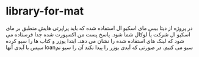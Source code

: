 # library-for-mat
در پروژه از دیتا بیس مای اسکیو ال استفاده شده که باید پراپرتی هایش منطبق بر مای اسکیو ال شرکت یا لوکال شما شود. پاسخ پست من اکسپورت شده جدا فرستاده می شود که لینک های استفاده شده را نشان می دهد. ابتدا یوزر و کتاب ها را سیو کرده سپس با آیدی آنها loanسیو می کنیم. در صورتی که آیدی یوزر را پیدا نکند آن را سیو نم
